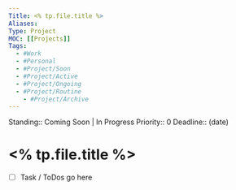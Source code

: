 ```yaml
---
Title: <% tp.file.title %>
Aliases: 
Type: Project
MOC: [[Projects]]
Tags: 
  - #Work 
  - #Personal 
  - #Project/Soon 
  - #Project/Active 
  - #Project/Ongoing 
  - #Project/Routine 
	- #Project/Archive
---
```


Standing:: Coming Soon | In Progress 
Priority:: 0
Deadline:: (date)

# <% tp.file.title %>

- [ ] Task / ToDos go here

